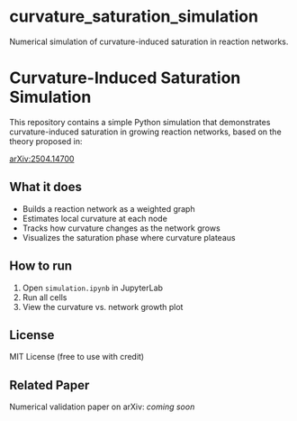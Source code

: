 # curvature_saturation_simulation
Numerical simulation of curvature-induced saturation in reaction networks.
# Curvature-Induced Saturation Simulation

This repository contains a simple Python simulation that demonstrates curvature-induced saturation in growing reaction networks, based on the theory proposed in:

[arXiv:2504.14700](https://arxiv.org/abs/2504.14700)

## What it does

- Builds a reaction network as a weighted graph
- Estimates local curvature at each node
- Tracks how curvature changes as the network grows
- Visualizes the saturation phase where curvature plateaus

## How to run

1. Open `simulation.ipynb` in JupyterLab
2. Run all cells
3. View the curvature vs. network growth plot

## License

MIT License (free to use with credit)

## Related Paper

Numerical validation paper on arXiv: *coming soon*
